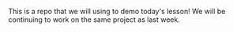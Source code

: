 This is a repo that we will using to demo today's lesson! We will be
continuing to work on the same project as last week.

